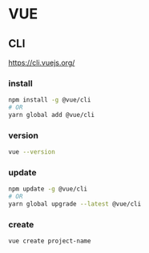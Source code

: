 # VUE

## CLI
https://cli.vuejs.org/

### install
```bash
npm install -g @vue/cli
# OR
yarn global add @vue/cli
```

### version
```bash
vue --version
```

### update
```bash
npm update -g @vue/cli
# OR
yarn global upgrade --latest @vue/cli
```

### create
```bash
vue create project-name
```
